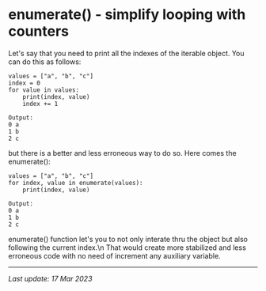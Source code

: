 # enumerate() - simplify looping with counters

Let's say that you need to print all the indexes of the iterable object. You can do this as follows:
```
values = ["a", "b", "c"]
index = 0
for value in values:
    print(index, value)
    index += 1

Output:
0 a
1 b
2 c
```
but there is a better and less erroneous way to do so. Here comes the enumerate():
```
values = ["a", "b", "c"]
for index, value in enumerate(values):
    print(index, value)

Output:
0 a
1 b
2 c
```
enumerate() function let's you to not only interate thru the object but also following the current index.\n
That would create more stabilized and less erroneous code with no need of increment any auxiliary variable.

---
_Last update: 17 Mar 2023_ 